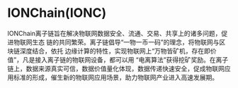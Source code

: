 # 

# IONChain(IONC)

IONChain离子链旨在解决物联网数据安全、流通、交易、共享上的诸多问题，促进物联网生态 链的共同繁荣。离子链倡导“一物一币一码”的理念，将物联网与区块链深度结合，依托 边缘计算的特性，实现物联网上“万物皆矿机，存在即价值”，凡是接入离子链的物联网设备，都可以用 “电离算法”获得挖矿奖励。在离子链上，数据来源真实可信，数据价值量化体现，数据传递快速安全，促成物联网应用标准的形成，催生新的物联网应用场景，助力物联网产业进入高速发展期。


